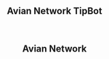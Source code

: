 <div style="text-align:center"><h2>Avian Network TipBot</h2></div>
<div style="text-align:center">&nbsp;</div>
<div style="text-align:center"><h2>Avian Network</h2></div>
<div style="text-align:center">&nbsp;</div>
<div style="text-align:center"><img alt="" src="https://explorer-us.avn.network/images/raven_256x256x32.png"></div>


